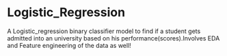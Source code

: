 # Logistic_Regression
A Logistic_regression binary classifier model to find if a student gets admitted into an university based on his performance(scores).Involves EDA and Feature engineering of the data as well!
